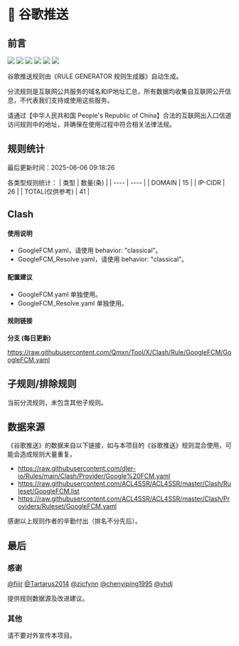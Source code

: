 # 🧸 谷歌推送

## 前言

![](https://shields.io/badge/-移除重复规则-ff69b4) ![](https://shields.io/badge/-DOMAIN与DOMAIN--SUFFIX合并-green) ![](https://shields.io/badge/-DOMAIN--SUFFIX间合并-critical) ![](https://shields.io/badge/-DOMAIN与DOMAIN--KEYWORD合并-9cf) ![](https://shields.io/badge/-DOMAIN--SUFFIX与DOMAIN--KEYWORD合并-blue) ![](https://shields.io/badge/-IP--CIDR(6)合并-blueviolet) 

谷歌推送规则由《RULE GENERATOR 规则生成器》自动生成。

分流规则是互联网公共服务的域名和IP地址汇总，所有数据均收集自互联网公开信息，不代表我们支持或使用这些服务。

请通过【中华人民共和国 People's Republic of China】合法的互联网出入口信道访问规则中的地址，并确保在使用过程中符合相关法律法规。

## 规则统计

最后更新时间：2025-06-06 09:18:26

各类型规则统计：
| 类型 | 数量(条)  | 
| ---- | ----  |
| DOMAIN | 15  | 
| IP-CIDR | 26  | 
| TOTAL(仅供参考) | 41  | 


## Clash 

#### 使用说明
- GoogleFCM.yaml，请使用 behavior: "classical"。
- GoogleFCM_Resolve.yaml，请使用 behavior: "classical"。

#### 配置建议
- GoogleFCM.yaml 单独使用。
- GoogleFCM_Resolve.yaml 单独使用。

#### 规则链接
**分支 (每日更新)**

https://raw.githubusercontent.com/Qmxn/Tool/X/Clash/Rule/GoogleFCM/GoogleFCM.yaml











## 子规则/排除规则


当前分流规则，未包含其他子规则。

## 数据来源

《谷歌推送》的数据来自以下链接，如与本项目的《谷歌推送》规则混合使用，可能会造成规则大量重复。

- https://raw.githubusercontent.com/dler-io/Rules/main/Clash/Provider/Google%20FCM.yaml
- https://raw.githubusercontent.com/ACL4SSR/ACL4SSR/master/Clash/Ruleset/GoogleFCM.list
- https://raw.githubusercontent.com/ACL4SSR/ACL4SSR/master/Clash/Providers/Ruleset/GoogleFCM.yaml


感谢以上规则作者的辛勤付出（排名不分先后）。

## 最后

### 感谢

[@fiiir](https://github.com/fiiir) [@Tartarus2014](https://github.com/Tartarus2014) [@zjcfynn](https://github.com/zjcfynn) [@chenyiping1995](https://github.com/chenyiping1995) [@vhdj](https://github.com/vhdj)

提供规则数据源及改进建议。

### 其他

请不要对外宣传本项目。